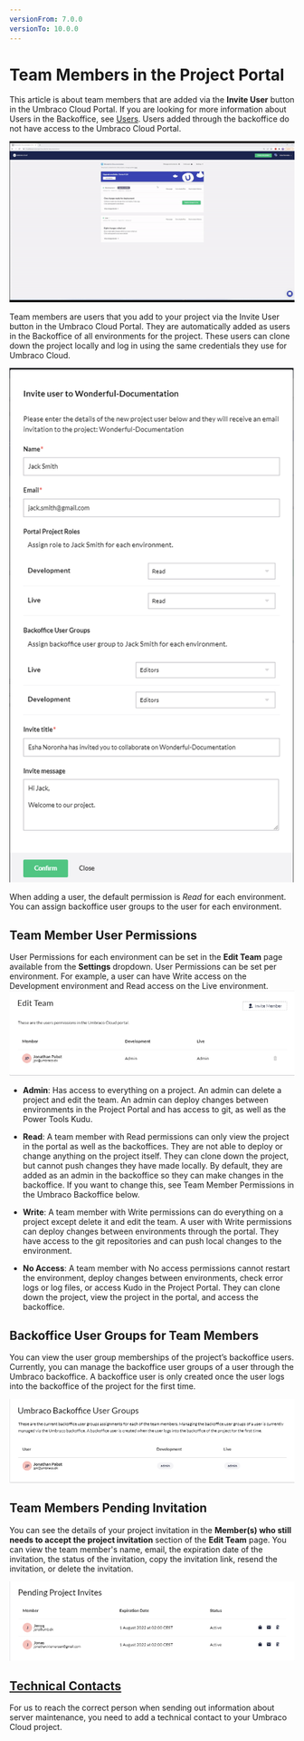 ```yaml
---
versionFrom: 7.0.0
versionTo: 10.0.0
---
```

 
# Team Members in the Project Portal

This article is about team members that are added via the **Invite User** button in the Umbraco Cloud Portal. If you are looking for more information about Users in the Backoffice, see [Users](../../../Fundamentals/Data/Users/). Users added through the backoffice do not have access to the Umbraco Cloud Portal.

![Invite User](images/Invite-User-1.gif)

Team members are users that you add to your project via the Invite User button in the Umbraco Cloud Portal. They are automatically added as users in the Backoffice of all environments for the project. These users can clone down the project locally and log in using the same credentials they use for Umbraco Cloud.

![Add team member](images/add-team-member-v9-1.png)

When adding a user, the default permission is *Read* for each environment. You can assign backoffice user groups to the user for each environment.

## Team Member User Permissions

User Permissions for each environment can be set in the **Edit Team** page available from the **Settings** dropdown. User Permissions can be set per environment. For example, a user can have Write access on the Development environment and Read access on the Live environment.
![Edit team member roles](images/Edit-Team.png)

* **Admin**: Has access to everything on a project. An admin can delete a project and edit the team. An admin can deploy changes between environments in the Project Portal and has access to git, as well as the Power Tools Kudu.

* **Read**: A team member with Read permissions can only view the project in the portal as well as the backoffices. They are not able to deploy or change anything on the project itself. They can clone down the project, but cannot push changes they have made locally. By default, they are added as an admin in the backoffice so they can make changes in the backoffice. If you want to change this, see Team Member Permissions in the Umbraco Backoffice below.

* **Write**: A team member with Write permissions can do everything on a project except delete it and edit the team. A user with Write permissions can deploy changes between environments through the portal. They have access to the git repositories and can push local changes to the environment.

* **No Access**: A team member with No access permissions cannot restart the environment, deploy changes between environments, check error logs or log files, or access Kudo in the Project Portal. They can clone down the project, view the project in the portal, and access the backoffice.

## Backoffice User Groups for Team Members

You can view the user group memberships of the project’s backoffice users. Currently, you can manage the backoffice user groups of a user through the Umbraco backoffice. A backoffice user is only created once the user logs into the backoffice of the project for the first time.

![Backoffice User Groups](images/Umbraco-Backoffice-User-Groups.png)

## Team Members Pending Invitation

You can see the details of your project invitation in the **Member(s) who still needs to accept the project invitation** section of the **Edit Team** page. You can view the team member's name, email, the expiration date of the invitation, the status of the invitation, copy the invitation link, resend the invitation, or delete the invitation.

![Team Members Pending Invitation](images/Pending-Project-Invites.png)

## [Technical Contacts](Technical-Contact.md)

For us to reach the correct person when sending out information about server maintenance, you need to add a technical contact to your Umbraco Cloud project.